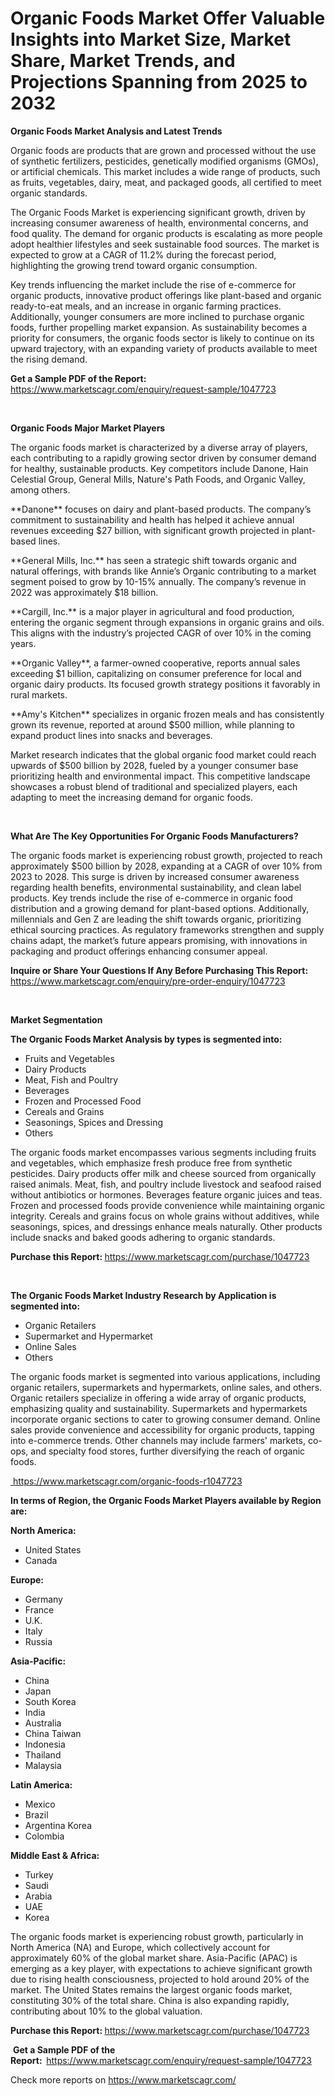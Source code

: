 <p><h1>Organic Foods Market Offer Valuable Insights into Market Size, Market Share, Market Trends, and Projections Spanning from 2025 to 2032</h1></p><p><strong>Organic Foods Market Analysis and Latest Trends</strong></p>
<p><p>Organic foods are products that are grown and processed without the use of synthetic fertilizers, pesticides, genetically modified organisms (GMOs), or artificial chemicals. This market includes a wide range of products, such as fruits, vegetables, dairy, meat, and packaged goods, all certified to meet organic standards.</p><p>The Organic Foods Market is experiencing significant growth, driven by increasing consumer awareness of health, environmental concerns, and food quality. The demand for organic products is escalating as more people adopt healthier lifestyles and seek sustainable food sources. The market is expected to grow at a CAGR of 11.2% during the forecast period, highlighting the growing trend toward organic consumption.</p><p>Key trends influencing the market include the rise of e-commerce for organic products, innovative product offerings like plant-based and organic ready-to-eat meals, and an increase in organic farming practices. Additionally, younger consumers are more inclined to purchase organic foods, further propelling market expansion. As sustainability becomes a priority for consumers, the organic foods sector is likely to continue on its upward trajectory, with an expanding variety of products available to meet the rising demand.</p></p>
<p><strong>Get a Sample PDF of the Report:&nbsp;</strong> <a href="https://www.marketscagr.com/enquiry/request-sample/1047723?utm_campaign=2936&utm_medium=2&utm_source=Github&utm_content=ia&utm_term=07042025&utm_id=organic-foods">https://www.marketscagr.com/enquiry/request-sample/1047723</a></p>
<p>&nbsp;</p>
<p><strong>Organic Foods Major Market Players</strong></p>
<p><p>The organic foods market is characterized by a diverse array of players, each contributing to a rapidly growing sector driven by consumer demand for healthy, sustainable products. Key competitors include Danone, Hain Celestial Group, General Mills, Nature's Path Foods, and Organic Valley, among others.</p><p>**Danone** focuses on dairy and plant-based products. The company’s commitment to sustainability and health has helped it achieve annual revenues exceeding $27 billion, with significant growth projected in plant-based lines.</p><p>**General Mills, Inc.** has seen a strategic shift towards organic and natural offerings, with brands like Annie’s Organic contributing to a market segment poised to grow by 10-15% annually. The company’s revenue in 2022 was approximately $18 billion.</p><p>**Cargill, Inc.** is a major player in agricultural and food production, entering the organic segment through expansions in organic grains and oils. This aligns with the industry’s projected CAGR of over 10% in the coming years.</p><p>**Organic Valley**, a farmer-owned cooperative, reports annual sales exceeding $1 billion, capitalizing on consumer preference for local and organic dairy products. Its focused growth strategy positions it favorably in rural markets.</p><p>**Amy's Kitchen** specializes in organic frozen meals and has consistently grown its revenue, reported at around $500 million, while planning to expand product lines into snacks and beverages.</p><p>Market research indicates that the global organic food market could reach upwards of $500 billion by 2028, fueled by a younger consumer base prioritizing health and environmental impact. This competitive landscape showcases a robust blend of traditional and specialized players, each adapting to meet the increasing demand for organic foods.</p></p>
<p>&nbsp;</p>
<p><strong>What Are The Key Opportunities For Organic Foods Manufacturers?</strong></p>
<p><p>The organic foods market is experiencing robust growth, projected to reach approximately $500 billion by 2028, expanding at a CAGR of over 10% from 2023 to 2028. This surge is driven by increased consumer awareness regarding health benefits, environmental sustainability, and clean label products. Key trends include the rise of e-commerce in organic food distribution and a growing demand for plant-based options. Additionally, millennials and Gen Z are leading the shift towards organic, prioritizing ethical sourcing practices. As regulatory frameworks strengthen and supply chains adapt, the market’s future appears promising, with innovations in packaging and product offerings enhancing consumer appeal.</p></p>
<p><strong>Inquire or Share Your Questions If Any Before Purchasing This Report:</strong> <a href="https://www.marketscagr.com/enquiry/pre-order-enquiry/1047723?utm_campaign=2936&utm_medium=2&utm_source=Github&utm_content=ia&utm_term=07042025&utm_id=organic-foods">https://www.marketscagr.com/enquiry/pre-order-enquiry/1047723</a></p>
<p>&nbsp;</p>
<p><strong>Market Segmentation</strong></p>
<p><strong>The Organic Foods Market Analysis by types is segmented into:</strong></p>
<p><ul><li>Fruits and Vegetables</li><li>Dairy Products</li><li>Meat, Fish and Poultry</li><li>Beverages</li><li>Frozen and Processed Food</li><li>Cereals and Grains</li><li>Seasonings, Spices and Dressing</li><li>Others</li></ul></p>
<p><p>The organic foods market encompasses various segments including fruits and vegetables, which emphasize fresh produce free from synthetic pesticides. Dairy products offer milk and cheese sourced from organically raised animals. Meat, fish, and poultry include livestock and seafood raised without antibiotics or hormones. Beverages feature organic juices and teas. Frozen and processed foods provide convenience while maintaining organic integrity. Cereals and grains focus on whole grains without additives, while seasonings, spices, and dressings enhance meals naturally. Other products include snacks and baked goods adhering to organic standards.</p></p>
<p><strong>Purchase this Report:&nbsp;</strong><a href="https://www.marketscagr.com/purchase/1047723?utm_campaign=2936&utm_medium=2&utm_source=Github&utm_content=ia&utm_term=07042025&utm_id=organic-foods">https://www.marketscagr.com/purchase/1047723</a></p>
<p>&nbsp;</p>
<p><strong>The Organic Foods Market Industry Research by Application is segmented into:</strong></p>
<p><ul><li>Organic Retailers</li><li>Supermarket and Hypermarket</li><li>Online Sales</li><li>Others</li></ul></p>
<p><p>The organic foods market is segmented into various applications, including organic retailers, supermarkets and hypermarkets, online sales, and others. Organic retailers specialize in offering a wide array of organic products, emphasizing quality and sustainability. Supermarkets and hypermarkets incorporate organic sections to cater to growing consumer demand. Online sales provide convenience and accessibility for organic products, tapping into e-commerce trends. Other channels may include farmers' markets, co-ops, and specialty food stores, further diversifying the reach of organic foods.</p></p>
<p><a href="https://www.marketscagr.com/organic-foods-r1047723?utm_campaign=2936&utm_medium=2&utm_source=Github&utm_content=ia&utm_term=07042025&utm_id=organic-foods">&nbsp;https://www.marketscagr.com/organic-foods-r1047723</a></p>
<p><strong>In terms of Region, the Organic Foods Market Players available by Region are:</strong></p>
<p>
    <p> <strong> North America: </strong>
        <ul>
            <li>United States</li>
            <li>Canada</li>
        </ul>
        </p> 
    <p> <strong> Europe: </strong>
        <ul>
            <li>Germany</li>
            <li>France</li>
            <li>U.K.</li>
            <li>Italy</li>
            <li>Russia</li>
        </ul>
        </p> 
    <p> <strong> Asia-Pacific: </strong>
        <ul>
            <li>China</li>
            <li>Japan</li>
            <li>South Korea</li>
            <li>India</li>
            <li>Australia</li>
            <li>China Taiwan</li>
            <li>Indonesia</li>
            <li>Thailand</li>
            <li>Malaysia</li>
        </ul>
        </p> 
    <p> <strong> Latin America: </strong>
        <ul>
            <li>Mexico</li>
            <li>Brazil</li>
            <li>Argentina Korea</li>
            <li>Colombia</li>
        </ul>
        </p> 
    <p> <strong> Middle East & Africa: </strong>
        <ul>
            <li>Turkey</li>
            <li>Saudi</li>
            <li>Arabia</li>
            <li>UAE</li>
            <li>Korea</li>
        </ul>
    </p>
    </p>
<p><p>The organic foods market is experiencing robust growth, particularly in North America (NA) and Europe, which collectively account for approximately 60% of the global market share. Asia-Pacific (APAC) is emerging as a key player, with expectations to achieve significant growth due to rising health consciousness, projected to hold around 20% of the market. The United States remains the largest organic foods market, constituting 30% of the total share. China is also expanding rapidly, contributing about 10% to the global valuation.</p></p>
<p><strong>Purchase this Report: </strong><a href="https://www.marketscagr.com/purchase/1047723?utm_campaign=2936&utm_medium=2&utm_source=Github&utm_content=ia&utm_term=07042025&utm_id=organic-foods">https://www.marketscagr.com/purchase/1047723</a></p>
<p>&nbsp;<strong>Get a Sample PDF of the Report:&nbsp;&nbsp;</strong><a href="https://www.marketscagr.com/enquiry/request-sample/1047723?utm_campaign=2936&utm_medium=2&utm_source=Github&utm_content=ia&utm_term=07042025&utm_id=organic-foods">https://www.marketscagr.com/enquiry/request-sample/1047723</a></p>
<p><strong></strong></p>
<p>Check more reports on <a href="https://www.marketscagr.com/?utm_campaign=2936&utm_medium=2&utm_source=Github&utm_content=ia&utm_term=07042025&utm_id=organic-foods">https://www.marketscagr.com/</a></p>